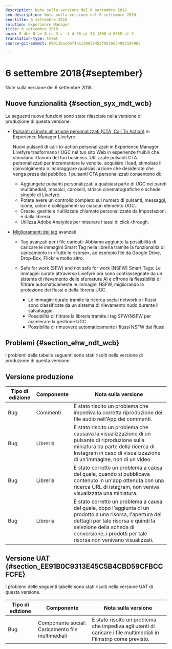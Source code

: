 ```yaml
---
description: Note sulla versione del 6 settembre 2018.
seo-description: Note sulla versione del 6 settembre 2018.
seo-title: 6 settembre 2018
solution: Experience Manager
title: 6 settembre 2018
uuid: 8 dbe 8 be 0-cc 3 c -4 d 96-af 56-1808 d 8555 af 3
translation-type: tm+mt
source-git-commit: 09011bac06f4a1c39836455f9d16654952184962

---
```



# 6 settembre 2018{#september}

Note sulla versione del 6 settembre 2018.

## Nuove funzionalità {#section_syx_mdt_wcb}

Le seguenti nuove funzioni sono state rilasciate nella versione di produzione di questa versione:

* [Pulsanti di invito all'azione personalizzati (CTA, Call To Action)](/help/using/c-features-livefyre/c-call-to-action-button.md#topic_EBE23A0F827645E0A0C619DCF3872EE5) in Experience Manager Livefyre

   Nuovi pulsanti di call-to-action personalizzati in Experience Manager Livefyre trasformano l'UGC nel tuo sito Web in esperienze fruibili che stimolano il lavoro del tuo business. Utilizzate pulsanti CTA personalizzati per incrementare le vendite, acquisire i lead, stimolare il coinvolgimento o incoraggiare qualsiasi azione che desiderate che venga presa dal pubblico. I pulsanti CTA personalizzati consentono di:

   * Aggiungete pulsanti personalizzati a qualsiasi parte di UGC nei pareti multimediali, mosaici, caroselli, strisce cinematografiche e schede singole di Livefyre.
   * Potete avere un controllo completo sul numero di pulsanti, messaggi, icone, colori e collegamenti su ciascun elemento UGC.
   * Create, gestite e riutilizzate chiamate personalizzate da Impostazioni e dalla libreria.
   * Utilizza Adobe Analytics per misurare i tassi di click-through.

* [Miglioramenti dei tag](/help/using/c-features-livefyre/c-smart-tags/c-smart-tags.md#c_smart_tags) avanzati

   * Tag avanzati per i file caricati: Abbiamo aggiunto la possibilità di caricare le immagini Smart Tag nella libreria tramite la funzionalità di caricamento in «Tutte le risorse», ad esempio file da Google Drive, Drop-Box, Flickr e molto altro.
   * Safe for work (SFW) and not safe for work (NSFW) Smart Tags: Le immagini curate attraverso Livefyre ora sono contrassegnate da un sistema di rilevamento delle sfumature AI e offrono la flessibilità di filtrare automaticamente le immagini NSFW, migliorando la protezione dei flussi e della libreria UGC.

      * Le immagini curate tramite la ricerca social network o i flussi sono classificate da un sistema di rilevamento nudo durante il salvataggio.
      * Possibilità di filtrare la libreria tramite i tag SFW/NSFW per accelerare la gestione UGC.
      * Possibilità di rimuovere automaticamente i flussi NSFW dai flussi.

## Problemi {#section_ehw_ndt_wcb}

I problemi delle tabelle seguenti sono stati risolti nella versione di produzione di questa versione.

## Versione produzione

| **Tipo di edizione** | **Componente** | **Nota sulla versione** |
|---|---|---|
| Bug | Commenti | È stato risolto un problema che impediva la corretta riproduzione dei file audio nell'App dei commenti. |
| Bug | Libreria | È stato risolto un problema che causava la visualizzazione di un pulsante di riproduzione sulla miniatura da parte della ricerca di Instagram in caso di visualizzazione di un'immagine, non di un video. |
| Bug | Libreria | È stato corretto un problema a causa del quale, quando si pubblicava contenuto in un'app ottenuta con una ricerca URL di istagram, non veniva visualizzata una miniatura. |
| Bug | Libreria | È stato corretto un problema a causa del quale, dopo l'aggiunta di un prodotto a una risorsa, l'apertura dei dettagli per tale risorsa e quindi la selezione della scheda di conversione, i prodotti per tale risorsa non venivano visualizzati. |

## Versione UAT {#section_EE91B0C9313E45C5B4CBD59CFBCCFCFE}

I problemi delle seguenti tabelle sono stati risolti nella versione UAT di questa versione.

| **Tipo di edizione** | **Componente** | **Nota sulla versione** |
|---|---|---|
| Bug | Componente social: Caricamento file multimediali | È stato risolto un problema che impediva agli utenti di caricare i file multimediali in Filmstrip come previsto. |

